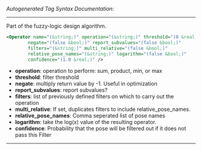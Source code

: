 _Autogenerated Tag Syntax Documentation:_

---
Part of the fuzzy-logic design algorithm.

```xml
<Operator name="(&string;)" operation="(&string;)" threshold="(0 &real;)"
        negate="(false &bool;)" report_subvalues="(false &bool;)"
        filters="(&string;)" multi_relative="(false &bool;)"
        relative_pose_names="(&string;)" logarithm="(false &bool;)"
        confidence="(1.0 &real;)" />
```

-   **operation**: operation to perform: sum, product, min, or max
-   **threshold**: filter threshold
-   **negate**: multiply return value by -1. Useful in optimization
-   **report_subvalues**: report subvalues?
-   **filters**: list of previously defined filters on which to carry out the operation
-   **multi_relative**: If set, duplicates filters to include relative_pose_names.
-   **relative_pose_names**: Comma seperated list of pose names
-   **logarithm**: take the log(x) value of the resulting operator.
-   **confidence**: Probability that the pose will be filtered out if it does not pass this Filter

---
